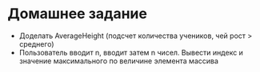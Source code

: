 # Домашнее задание

* Доделать AverageHeight (подсчет количества учеников, чей рост > среднего)
* Пользователь вводит n, вводит затем n чисел. Вывести индекс и значение
максимального по величине элемента массива